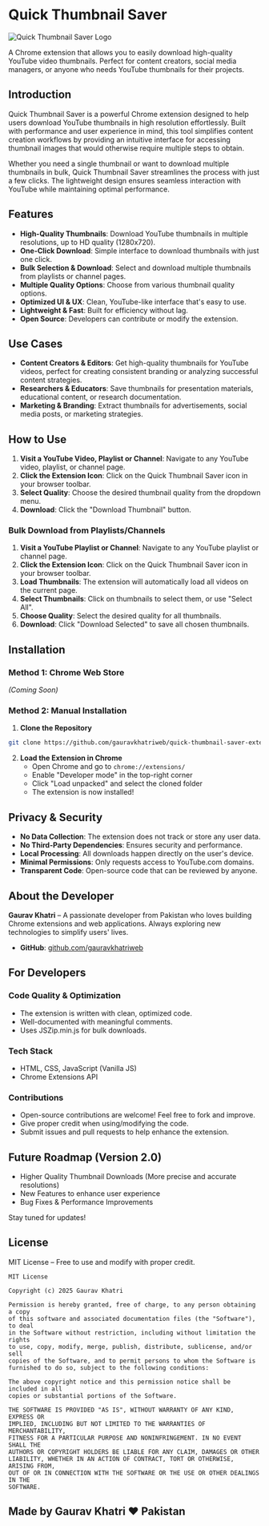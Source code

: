 # Quick Thumbnail Saver

![Quick Thumbnail Saver Logo](images/icon128.png)

A Chrome extension that allows you to easily download high-quality YouTube video thumbnails. Perfect for content creators, social media managers, or anyone who needs YouTube thumbnails for their projects.

## Introduction

Quick Thumbnail Saver is a powerful Chrome extension designed to help users download YouTube thumbnails in high resolution effortlessly. Built with performance and user experience in mind, this tool simplifies content creation workflows by providing an intuitive interface for accessing thumbnail images that would otherwise require multiple steps to obtain.

Whether you need a single thumbnail or want to download multiple thumbnails in bulk, Quick Thumbnail Saver streamlines the process with just a few clicks. The lightweight design ensures seamless interaction with YouTube while maintaining optimal performance.

## Features

- **High-Quality Thumbnails**: Download YouTube thumbnails in multiple resolutions, up to HD quality (1280x720).
- **One-Click Download**: Simple interface to download thumbnails with just one click.
- **Bulk Selection & Download**: Select and download multiple thumbnails from playlists or channel pages.
- **Multiple Quality Options**: Choose from various thumbnail quality options.
- **Optimized UI & UX**: Clean, YouTube-like interface that's easy to use.
- **Lightweight & Fast**: Built for efficiency without lag.
- **Open Source**: Developers can contribute or modify the extension.

## Use Cases

- **Content Creators & Editors**: Get high-quality thumbnails for YouTube videos, perfect for creating consistent branding or analyzing successful content strategies.
- **Researchers & Educators**: Save thumbnails for presentation materials, educational content, or research documentation.
- **Marketing & Branding**: Extract thumbnails for advertisements, social media posts, or marketing strategies.

## How to Use

1. **Visit a YouTube Video, Playlist or Channel**: Navigate to any YouTube video, playlist, or channel page.
2. **Click the Extension Icon**: Click on the Quick Thumbnail Saver icon in your browser toolbar.
3. **Select Quality**: Choose the desired thumbnail quality from the dropdown menu.
4. **Download**: Click the "Download Thumbnail" button.

### Bulk Download from Playlists/Channels

1. **Visit a YouTube Playlist or Channel**: Navigate to any YouTube playlist or channel page.
2. **Click the Extension Icon**: Click on the Quick Thumbnail Saver icon in your browser toolbar.
3. **Load Thumbnails**: The extension will automatically load all videos on the current page.
4. **Select Thumbnails**: Click on thumbnails to select them, or use "Select All".
5. **Choose Quality**: Select the desired quality for all thumbnails.
6. **Download**: Click "Download Selected" to save all chosen thumbnails.

## Installation

### Method 1: Chrome Web Store
*(Coming Soon)*

### Method 2: Manual Installation

1. **Clone the Repository**
```bash
git clone https://github.com/gauravkhatriweb/quick-thumbnail-saver-extension.git
```

2. **Load the Extension in Chrome**
   - Open Chrome and go to `chrome://extensions/`
   - Enable "Developer mode" in the top-right corner
   - Click "Load unpacked" and select the cloned folder
   - The extension is now installed!

## Privacy & Security

- **No Data Collection**: The extension does not track or store any user data.
- **No Third-Party Dependencies**: Ensures security and performance.
- **Local Processing**: All downloads happen directly on the user's device.
- **Minimal Permissions**: Only requests access to YouTube.com domains.
- **Transparent Code**: Open-source code that can be reviewed by anyone.

## About the Developer

**Gaurav Khatri** – A passionate developer from Pakistan who loves building Chrome extensions and web applications. Always exploring new technologies to simplify users' lives.

- **GitHub**: [github.com/gauravkhatriweb](https://github.com/gauravkhatriweb)

## For Developers

### Code Quality & Optimization
- The extension is written with clean, optimized code.
- Well-documented with meaningful comments.
- Uses JSZip.min.js for bulk downloads.

### Tech Stack
- HTML, CSS, JavaScript (Vanilla JS)
- Chrome Extensions API

### Contributions
- Open-source contributions are welcome! Feel free to fork and improve.
- Give proper credit when using/modifying the code.
- Submit issues and pull requests to help enhance the extension.

## Future Roadmap (Version 2.0)

- Higher Quality Thumbnail Downloads (More precise and accurate resolutions)
- New Features to enhance user experience
- Bug Fixes & Performance Improvements

Stay tuned for updates!

## License

MIT License – Free to use and modify with proper credit.

```
MIT License

Copyright (c) 2025 Gaurav Khatri

Permission is hereby granted, free of charge, to any person obtaining a copy
of this software and associated documentation files (the "Software"), to deal
in the Software without restriction, including without limitation the rights
to use, copy, modify, merge, publish, distribute, sublicense, and/or sell
copies of the Software, and to permit persons to whom the Software is
furnished to do so, subject to the following conditions:

The above copyright notice and this permission notice shall be included in all
copies or substantial portions of the Software.

THE SOFTWARE IS PROVIDED "AS IS", WITHOUT WARRANTY OF ANY KIND, EXPRESS OR
IMPLIED, INCLUDING BUT NOT LIMITED TO THE WARRANTIES OF MERCHANTABILITY,
FITNESS FOR A PARTICULAR PURPOSE AND NONINFRINGEMENT. IN NO EVENT SHALL THE
AUTHORS OR COPYRIGHT HOLDERS BE LIABLE FOR ANY CLAIM, DAMAGES OR OTHER
LIABILITY, WHETHER IN AN ACTION OF CONTRACT, TORT OR OTHERWISE, ARISING FROM,
OUT OF OR IN CONNECTION WITH THE SOFTWARE OR THE USE OR OTHER DEALINGS IN THE
SOFTWARE.
```

## Made by Gaurav Khatri ❤️ Pakistan #
